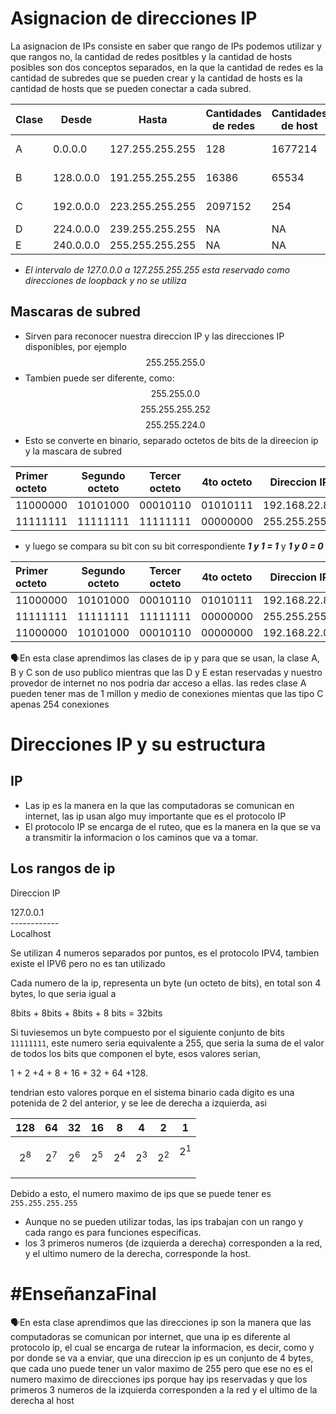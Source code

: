 # Asignacion de direcciones IP

La asignacion de IPs consiste en saber que rango de IPs podemos utilizar y que rangos no, la cantidad de redes positbles y la cantidad de hosts posibles son dos conceptos separados, en la que la cantidad de redes es la cantidad de subredes que se pueden crear y la cantidad de hosts es la cantidad de hosts que se pueden conectar a cada subred.

| Clase | Desde     | Hasta           | Cantidades de redes | Cantidades de host | Ejemplo        |
| ----- | --------- | --------------- | ------------------- | ------------------ | -------------- |
| A     | 0.0.0.0   | 127.255.255.255 | 128                 | 1677214            | redes grandes  |
| B     | 128.0.0.0 | 191.255.255.255 | 16386               | 65534              | Redes medianas |
| C     | 192.0.0.0 | 223.255.255.255 | 2097152             | 254                | Redes pequeñas |
| D     | 224.0.0.0 | 239.255.255.255 | NA                  | NA                 | Multicast      |
| E     | 240.0.0.0 | 255.255.255.255 | NA                  | NA                 | Investigacion  |
- *El intervalo de 127.0.0.0 a 127.255.255.255 esta reservado como direcciones de loopback y no se utiliza*
## Mascaras de subred
- Sirven para reconocer nuestra direccion IP y las direcciones IP disponibles, por ejemplo
$$255.255.255.0$$
- Tambien puede ser diferente, como:
$$255.255.0.0$$
$$255.255.255.252$$
$$255.255.224.0$$
- Esto se converte en binario, separado octetos de bits de la direecion ip y la mascara de subred

| Primer octeto | Segundo octeto | Tercer octeto | 4to octeto | Direccion IP  |
| :------------ | -------------- | ------------- | ---------- | ------------- |
| 11000000      | 10101000       | 00010110      | 01010111   | 192.168.22.87 |
| 11111111      | 11111111       | 11111111      | 00000000   | 255.255.255.0 |
- y luego se compara su bit con su bit correspondiente **_1 y 1 = 1_** y **_1 y 0 = 0_**

| Primer octeto | Segundo octeto | Tercer octeto | 4to octeto | Direccion IP  |
| :------------ | -------------- | ------------- | ---------- | ------------- |
| 11000000      | 10101000       | 00010110      | 01010111   | 192.168.22.87 |
| 11111111      | 11111111       | 11111111      | 00000000   | 255.255.255.0 |
| 11000000      | 10101000       | 00010110      | 00000000   | 192.168.22.00 |

<p>🗣️En esta clase aprendimos las clases de ip y para que se usan, la clase A, B y C son de uso publico mientras que las D y E estan reservadas y nuestro provedor de internet no nos podria dar acceso a ellas. las redes clase A pueden tener mas de 1 millon y medio de conexiones mientas que las tipo C apenas 254 conexiones</p>

# Direcciones IP y su estructura
## IP
- Las ip es la manera en la que las computadoras se comunican en internet, las ip usan algo muy importante que es el protocolo IP
- El protocolo IP se encarga de el ruteo, que es la manera en la que se va a transmitir la informacion o los caminos que va a tomar.
## Los rangos de ip

Direccion IP
<P>127.0.0.1 <br>------------<br>Localhost</p>
Se utilizan 4 numeros separados por puntos, es el protocolo IPV4, tambien existe el IPV6 pero no es tan utilizado

Cada numero de la ip, representa un byte (un octeto de bits), en total son 4 bytes, lo que seria igual a <p>8bits + 8bits + 8bits + 8 bits = 32bits </p>

Si tuviesemos un byte compuesto por el siguiente conjunto de bits `11111111`, este numero seria equivalente a 255, que seria la suma de el valor de todos los bits que componen el byte, esos valores serian, 
<p> 1 + 2 +4 + 8 + 16 + 32 + 64 +128. </p>
tendrian esto valores porque en el sistema binario cada digito es una potenida de 2 del anterior, y se lee de derecha a izquierda, asi



|   128   |   64    |   32    |   16    |    8    |    4    |    2    |      1      |
| :-----: | :-----: | :-----: | :-----: | :-----: | :-----: | :-----: | :---------: |
| $$2^8$$ | $$2^7$$ | $$2^6$$ | $$2^5$$ | $$2^4$$ | $$2^3$$ | $$2^2$$ | $$2^1$$<br> |


Debido a esto, el numero maximo de ips que se puede tener es `255.255.255.255` 
- Aunque no se pueden utilizar todas, las ips trabajan con un rango y cada rango es para funciones especificas.
- los 3 primeros numeros (de izquierda a derecha) corresponden a la red, y el ultimo numero de la derecha, corresponde la host.

# #EnseñanzaFinal 

<p>🗣️En esta clase aprendimos que las direcciones ip son la manera que las computadoras se comunican por internet, que una ip es diferente al protocolo ip, el cual se encarga de rutear la informacion, es decir, como y por donde se va a enviar, que una direccion ip es un conjunto de 4 bytes, que cada uno puede tener un valor maximo de 255 pero que ese no es el numero maximo de direcciones ips porque hay ips reservadas y que los primeros 3 numeros de la izquierda corresponden a la red y el ultimo de la derecha al host</p>